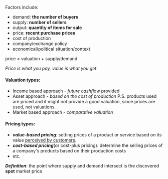 Factors include:
- demand: **the number of buyers**
- supply: **number of sellers** 
- output: **quantity of items for sale**
- price: **recent purchase prices** 
- cost of production
- company/exchange policy
- economical/political situation/context


price = valuation + supply/demand

*Price is what you pay, value is what you get*

#### Valuation types:
- Income based approach - *future cashflow* provided
- Asset approach - *based on the cost of production* P.S. products used are priced and it might not provide a good valuation, since prices are used, not valuations.
- Market based approach - *comparative valuation*


#### Pricing types:
- ***value-based pricing***: setting prices of a product or service based on its value <u>perceived by customers</u>.
- ***cost-based pricing***(or cost-plus pricing): determine the selling prices of a company's products based on their production costs 
- etc.



***Definition***: the point where supply and demand intersect is the discovered **spot** market price




